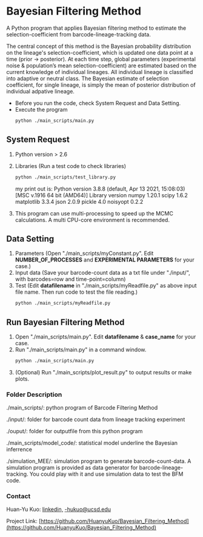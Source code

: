 # Bayesian Filtering Method
A Python program that applies Bayesian filtering method to estimate the selection-coefficient from barcode-lineage-tracking data.

The central concept of this method is the Bayesian probability distribution on the lineage's selection-coefficient, which is updated one data point at a time (prior -> posterior). At each time step, global parameters (experimental noise & population’s mean selection-coefficient) are estimated based on the current knowledge of individual lineages. All individual lineage is classified into adaptive or neutral class. The Bayesian estimate of selection coefficient, for single lineage, is simply the mean of posterior distribution of individual adpative lineage. 

* Before you run the code, check System Request and Data Setting. 
* Execute the program 
  ```sh
  python ./main_scripts/main.py
  ```
## System Request
1. Python version > 2.6
2. Libraries (Run a test code to check libraries)
   ```sh
   python ./main_scripts/test_library.py
   ```
    my print out is: Python version 3.8.8 (default, Apr 13 2021, 15:08:03) [MSC v.1916 64 bit (AMD64)]
    Library version
    numpy 1.20.1
    scipy 1.6.2
    matplotlib 3.3.4
    json 2.0.9
    pickle 4.0
    noisyopt 0.2.2
   
3. This program can use multi-processing to speed up the MCMC calculations. A multi CPU-core environment is recommended. 
## Data Setting
1. Parameters (Open "./main_scripts/myConstant.py". Edit **NUMBER_OF_PROCESSES** and **EXPERIMENTAL PARAMETERS** for your case.)
2. Input data (Save your barcode-count data as a txt file under "./input/", with barcodes=row and time-point=column)
3. Test (Edit **datafilename** in "./main_scripts/myReadfile.py" as above input file name. Then run code to test the file reading.)
    ```sh
    python ./main_scripts/myReadfile.py
    ```
## Run Bayesian Filtering Method
1. Open "./main_scripts/main.py". Edit **datafilename** & **case_name** for your case.
2. Run "./main_scripts/main.py" in a command window. 
    ```sh
    python ./main_scripts/main.py
    ```
3. (Optional) Run "./main_scripts/plot_result.py" to output results or make plots.

### Folder Description
  ./main_scripts/: python program of Barcode Filtering Method

  ./input/: folder for barcode count data from lineage tracking experiment

  ./ouput/: folder for outputfile from this python program

  ./main_scripts/model_code/: statistical model underline the Bayesian inferrence

  ./simulation_MEE/: simulation program to generate barcode-count-data. A simulation program is provided as data generator for barcode-lineage-tracking. You could play with it and use simulation data to test the BFM code. 

### Contact
Huan-Yu Kuo: [linkedin,](https://www.linkedin.com/in/huan-yu-kuo/)  -hukuo@ucsd.edu 

Project Link: [https://github.com/HuanyuKuo/Bayesian_Filtering_Method](https://github.com/HuanyuKuo/Bayesian_Filtering_Method)
